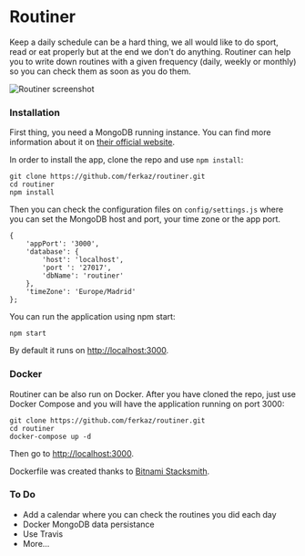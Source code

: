 # Routiner

Keep a daily schedule can be a hard thing, we all would like to do sport, read or eat properly but at the end we don't do anything. Routiner can help you to write down routines with a given frequency (daily, weekly or monthly) so you can check them as soon as you do them.

![Routiner screenshot](https://github.com/ferkaz/routiner/blob/master/public/img/screenshot1.png?raw=true)

### Installation

First thing, you need a MongoDB running instance. You can find more information about it on [their official website](https://www.mongodb.com/).

In order to install the app, clone the repo and use `npm install`:

```
git clone https://github.com/ferkaz/routiner.git
cd routiner
npm install
```

Then you can check the configuration files on `config/settings.js` where you can set the MongoDB host and port, your time zone or the app port.

```
{
    'appPort': '3000',
    'database': {
        'host': 'localhost',
        'port ': '27017',
        'dbName': 'routiner'
    },
    'timeZone': 'Europe/Madrid'
};
```

You can run the application using npm start:

```
npm start
```

By default it runs on [http://localhost:3000](http://localhost:3000).

### Docker

Routiner can be also run on Docker. After you have cloned the repo, just use Docker Compose and you will have the application running on port 3000:

```
git clone https://github.com/ferkaz/routiner.git
cd routiner
docker-compose up -d
```

Then go to [http://localhost:3000](http://localhost:3000).

Dockerfile was created thanks to [Bitnami Stacksmith](https://stacksmith.bitnami.com/).

### To Do

 - Add a calendar where you can check the routines you did each day
 - Docker MongoDB data persistance
 - Use Travis
 - More...
